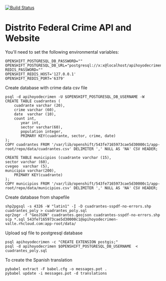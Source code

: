 [![Build Status](https://travis-ci.org/diegovalle/hoyodecrimen.api.svg?branch=master)](https://travis-ci.org/diegovalle/hoyodecrimen.api)

Distrito Federal Crime API and Website
===========================

You'll need to set the following environmental variables:

```
OPENSHIFT_POSTGRESQL_DB_PASSWORD=""
OPENSHIFT_POSTGRESQL_DB_URL="postgresql://x:x@localhost/apihoyodecrimen"
REDIS_PASSWORD=""
OPENSHIFT_REDIS_HOST='127.0.0.1'
OPENSHIFT_REDIS_PORT='6379'
```

Create database with crime data csv file

```
psql -d apihoyodecrimen -U $OPENSHIFT_POSTGRESQL_DB_USERNAME -W
CREATE TABLE cuadrantes (
	cuadrante varchar (20),
	crime varchar (60),
	date  varchar (10),
	count int,
       year int,
       sector varchar(60),
       population integer,
       PRIMARY KEY(cuadrante, sector, crime, date)
);
COPY cuadrantes FROM '/var/lib/openshift/543fe7165973cae5d30000c1/app-root/repo/data/cuadrantes.csv' DELIMITER ',' NULL AS 'NA' CSV HEADER;

CREATE TABLE municipios (cuadrante varchar (15),
sector varchar (60),
cvegeo  varchar (5),
municipio varchar(200),
    PRIMARY KEY(cuadrante)
);
COPY municipios FROM '/var/lib/openshift/543fe7165973cae5d30000c1/app-root/repo/data/municipios.csv' DELIMITER ',' NULL AS 'NA' CSV HEADER;
```

Create database from shapefile

```
shp2pgsql -s 4326 -W "latin1" -I -D cuadrantes-sspdf-no-errors.shp cuadrantes_poly > cuadrantes_poly.sql
ogr2ogr -f "GeoJSON" cuadrantes.geojson cuadrantes-sspdf-no-errors.shp
scp *.sql 543fe7165973cae5d30000c1@apihoyodecrimen-valle.rhcloud.com:app-root/data/
```

Upload sql file to postgresql database

```
psql apihoyodecrimen -c "CREATE EXTENSION postgis;"
psql -d apihoyodecrimen $OPENSHIFT_POSTGRESQL_DB_USERNAME  < cuadrantes_poly.sql
```
To create the Spanish translation

```
pybabel extract -F babel.cfg -o messages.pot .
pybabel update -i messages.pot -d translations
```
